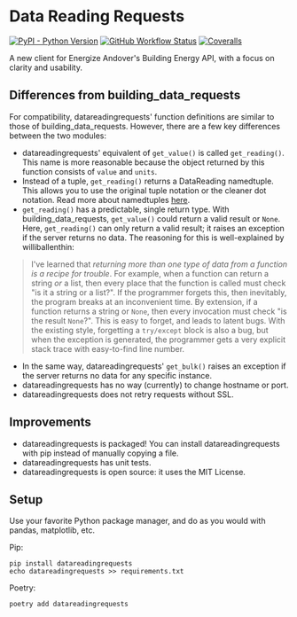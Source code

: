 # Data Reading Requests
[![PyPI - Python Version](https://img.shields.io/pypi/pyversions/datareadingrequests)](https://pypi.org/project/datareadingrequests/)
[![GitHub Workflow Status](https://img.shields.io/github/workflow/status/tactlessfish/datareadingrequests/main)](https://github.com/tactlessfish/datareadingrequests/actions)
[![Coveralls](https://img.shields.io/coveralls/github/tactlessfish/datareadingrequests)](https://coveralls.io/github/tactlessfish/datareadingrequests)

A new client for Energize Andover's Building Energy API, with a focus on clarity and usability.

## Differences from building_data_requests
For compatibility, datareadingrequests' function definitions are similar to those of building_data_requests.
However, there are a few key differences between the two modules:
- datareadingrequests' equivalent of `get_value()` is called `get_reading()`.
This name is more reasonable because the object returned by this function
consists of `value` and `units`.
- Instead of a tuple, `get_reading()` returns a DataReading namedtuple.
This allows you to use the original tuple notation or the cleaner dot notation.
Read more about namedtuples [here](https://realpython.com/python-namedtuple/).
- `get_reading()` has a predictable, single return type.
With building_data_requests, `get_value()` could return a valid result or `None`.
Here, `get_reading()` can only return a valid result; it raises an exception if the server returns no data.
The reasoning for this is well-explained by williballenthin:
> I've learned that *returning more than one type of data from a function is a recipe for trouble*.
> For example, when a function can return a string *or* a list,
> then every place that the function is called must check "is it a string or a list?".
> If the programmer forgets this, then inevitably,
> the program breaks at an inconvenient time.
> By extension, if a function returns a string or `None`,
> then every invocation must check "is the result `None`?".
> This is easy to forget, and leads to latent bugs.
> With the existing style, forgetting a `try/except` block is also a bug,
> but when the exception is generated,
> the programmer gets a very explicit stack trace with easy-to-find line number.
- In the same way, datareadingrequests' `get_bulk()` raises an exception
if the server returns no data for any specific instance.
- datareadingrequests has no way (currently) to change hostname or port.
- datareadingrequests does not retry requests without SSL.

## Improvements
- datareadingrequests is packaged!
You can install datareadingrequests with pip instead of manually copying a file.
- datareadingrequests has unit tests.
- datareadingrequests is open source:
it uses the MIT License.
  
## Setup
Use your favorite Python package manager, and do as you would with pandas, matplotlib, etc.

Pip:
```
pip install datareadingrequests
echo datareadingrequests >> requirements.txt
```

Poetry:
```
poetry add datareadingrequests
```
